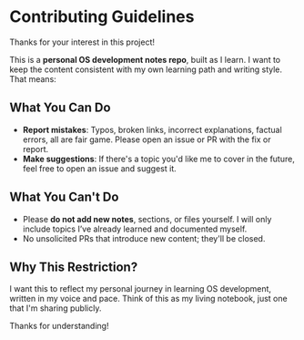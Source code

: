 # Contributing Guidelines

Thanks for your interest in this project!

This is a **personal OS development notes repo**, built as I learn. I want to keep the content consistent with my own learning path and writing style. That means:

## What You Can Do

- **Report mistakes**: Typos, broken links, incorrect explanations, factual errors, all are fair game. Please open an issue or PR with the fix or report.
- **Make suggestions**: If there's a topic you'd like me to cover in the future, feel free to open an issue and suggest it.

## What You Can't Do

- Please **do not add new notes**, sections, or files yourself. I will only include topics I’ve already learned and documented myself.
- No unsolicited PRs that introduce new content; they'll be closed.

## Why This Restriction?

I want this to reflect my personal journey in learning OS development, written in my voice and pace. Think of this as my living notebook, just one that I'm sharing publicly.

Thanks for understanding!
